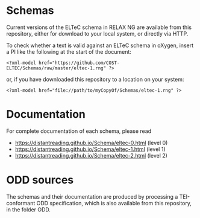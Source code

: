 # Schemas

Current versions of the ELTeC schema in RELAX NG  are available from this repository, either for download to your
local system, or directly via HTTP.

To check whether a text is valid against an ELTeC schema in oXygen, insert a PI like the following at the
start of the document:

```
<?xml-model href="https://github.com/COST-ELTEC/Schemas/raw/master/eltec-1.rng" ?>
```
or, if you have downloaded this repository to a location on your system:
```
<?xml-model href="file://path/to/myCopyOf/Schemas/eltec-1.rng" ?>
```

# Documentation

For complete documentation of each schema, please read
- https://distantreading.github.io/Schema/eltec-0.html (level 0)
- https://distantreading.github.io/Schema/eltec-1.html (level 1)
- https://distantreading.github.io/Schema/eltec-2.html (level 2)

# ODD sources

The schemas and their documentation are produced by processing a TEI-conformant ODD specification, which
is also available from this repository, in the folder ODD. 



